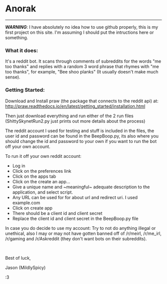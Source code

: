 # Anorak
----------------
***WARNING***: I have absolutely no idea how to use github properly, this is my first project on this site. I'm assuming I should put the intructions here or something. 

### What it does:

It's a reddit bot. It scans through comments of subreddits for the words "me too thanks" and replies with a random 3 word phrase that rhymes with "me too thanks", for example, "Bee shoo planks" (It usually doesn't make much sense).

### Getting Started:

Download and Install praw (the package that connects to the reddit api) at:
http://praw.readthedocs.io/en/latest/getting_started/installation.html 

Then just download everything and run either of the 2 run files (ShittySkynetRun2.py just prints out more details about the process)

The reddit account I used for testing and stuff is included in the files, the user id and password can be found in the BeepBoop.py, its also where you should change the id and password to your own if you want to run the bot off your own account.

To run it off your own reddit account:
  - Log in
  - Click on the preferences link
  - Click on the apps tab
  - Click on the create an app… 
  - Give a unique name and ~meaningful~ adequate description to the application, and select script. 
  - Any URL can be used for for about url and redirect uri. I used example.com
  - Click on create app
  - There should be a client id and client secret
  - Replace the client id and client secret in the BeepBoop.py file

In case you do decide to use my account:
Try to not do anything illegal or unethical, also I may or may not have gotten banned off of /r/meirl, /r/me_irl, /r/gaming and /r/Askreddit (they don't want bots on their subreddits).

&nbsp;

Best of luck,

Jason (MildlySpicy)

:3
